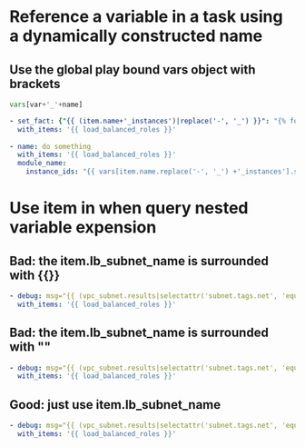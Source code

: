 # Reference a variable in a task using a dynamically constructed name
## Use the global play bound vars object with brackets
```python
vars[var+'_'+name]
```
```yaml
- set_fact: {"{{ (item.name+'_instances')|replace('-', '_') }}": "{% for result in ec2_instances.results %}{% for tagged in result.tagged_instances %}{% if item.name in tagged.tags.roles.split(',') %}{{ tagged.id }} {% endif %}{% endfor %}{% endfor %}"}
  with_items: '{{ load_balanced_roles }}'
  
- name: do something
  with_items: '{{ load_balanced_roles }}'
  module_name:
    instance_ids: "{{ vars[item.name.replace('-', '_') +'_instances'].strip().split(' ') }}"
```

# Use item in when query nested variable expension
## Bad: the item.lb_subnet_name is surrounded with {{}}
```yaml
- debug: msg="{{ (vpc_subnet.results|selectattr('subnet.tags.net', 'equalto', {{ item.lb_subnet_name }})|first).subnet.id }}"
  with_items: '{{ load_balanced_roles }}'
```
## Bad: the item.lb_subnet_name is surrounded with ""
```yaml
- debug: msg="{{ (vpc_subnet.results|selectattr('subnet.tags.net', 'equalto', 'item.lb_subnet_name')|first).subnet.id }}"
  with_items: '{{ load_balanced_roles }}'
```
## Good: just use item.lb_subnet_name
```yaml
- debug: msg="{{ (vpc_subnet.results|selectattr('subnet.tags.net', 'equalto', item.lb_subnet_name)|first).subnet.id }}"
  with_items: '{{ load_balanced_roles }}'
```